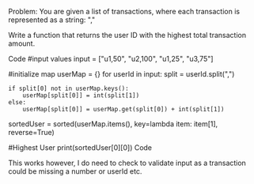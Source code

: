 Problem:
You are given a list of transactions, where each transaction is represented as a string:
"<userId>,<amount>"

Write a function that returns the user ID with the highest total transaction amount.

Code
#input values
input = ["u1,50", "u2,100", "u1,25", "u3,75"]

#initialize map
userMap = {}
for userId in input:
split = userId.split(",")

    if split[0] not in userMap.keys():
        userMap[split[0]] = int(split[1])
    else:
        userMap[split[0]] = userMap.get(split[0]) + int(split[1])

sortedUser = sorted(userMap.items(), key=lambda item: item[1], reverse=True)

#Highest User
print(sortedUser[0][0])
Code

This works however, I do need to check to validate input as a transaction could be missing a number or userId etc.

